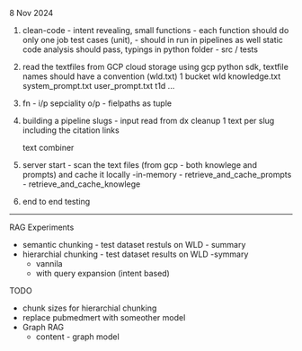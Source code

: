 8 Nov 2024

1. clean-code - 
    intent revealing, 
    small functions - each function should do only one job
    test cases (unit), - should in run in pipelines as well
    static code analysis should pass, 
    typings in python
    folder - src / tests

2. read the textfiles from GCP cloud storage using gcp python sdk, textfile names should have a convention (wld.txt)
    1 bucket
        wld
            knowledge.txt
            system_prompt.txt
            user_prompt.txt
        t1d
        ...

3. fn - i/p sepciality o/p - fielpaths as tuple

4. building a pipeline
    slugs - input
    read from dx
    cleanup
    1 text per slug including the citation links

    text combiner


5. server start - scan the text files (from gcp - both knowlege and prompts) and cache it locally -in-memory 
        - retrieve_and_cache_prompts
        - retrieve_and_cache_knowlege

6. end to end testing
------

RAG Experiments
- semantic chunking - test dataset restuls on WLD - summary
- hierarchial chunking - test dataset results on WLD -symmary
    - vannila
    - with query expansion (intent based)
    
TODO
- chunk sizes for hierarchial chunking
- replace pubmedmert with someother model
- Graph RAG
    - content - graph model

